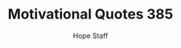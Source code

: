 ---
image: /assets/img/mq/mq_385_boese.png
title: Motivational Quotes 385
categories:
  - Motivational Quotes
author: Hope Staff
notes: Motivational Quotes 385
embed: >-
  EMBED_GOES_HERE
transcript: >-
  SOME LINES OF TEXT START HERE
---
